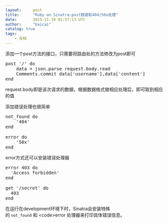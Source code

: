 ```yaml
---
layout:     post
title:      "Ruby on Sinatra:post数据和404/50x处理"
date:       2015-11-19 01:57:13 UTC
author:     "baicai"
catalog: true
tags:
    - 存档
---
```


添加一个post方法的接口，只需要将路由处的方法修改为post即可
<pre class="lang:ruby decode:true">post '/' do
	data = json.parse request.body.read
	Comments.commit data['username'],data['content']
end</pre>
request.body即是该次请求的数据，根据数据格式做相应处理后，即可取到相应的值

添加错误处理也很简单
<pre class="lang:ruby decode:true">not_found do
	'404'
end

error do
	'50x'
end</pre>
error方式还可以安装错误处理器
<pre class="lang:ruby decode:true ">error 403 do
  'Access forbidden'
end

get '/secret' do
  403
end</pre>
在运行在development环境下时，Sinatra会安装特殊的 <code>not_found</code> 和 &lt;code>error</code> 处理器来打印具体错误信息。